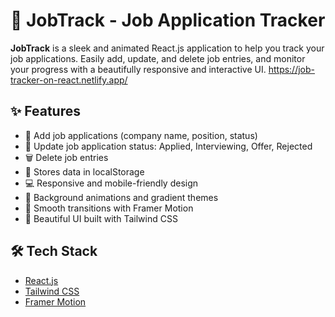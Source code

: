 # 🎯 JobTrack - Job Application Tracker

**JobTrack** is a sleek and animated React.js application to help you track your job applications. Easily add, update, and delete job entries, and monitor your progress with a beautifully responsive and interactive UI.
https://job-tracker-on-react.netlify.app/

## ✨ Features

- 🚀 Add job applications (company name, position, status)
- 📝 Update job application status: Applied, Interviewing, Offer, Rejected
- 🗑️ Delete job entries
- 💾 Stores data in localStorage
- 💻 Responsive and mobile-friendly design
- 🌈 Background animations and gradient themes
- 🎥 Smooth transitions with Framer Motion
- 🎨 Beautiful UI built with Tailwind CSS

## 🛠️ Tech Stack

- [React.js](https://reactjs.org/)
- [Tailwind CSS](https://tailwindcss.com/)
- [Framer Motion](https://www.framer.com/motion/)




